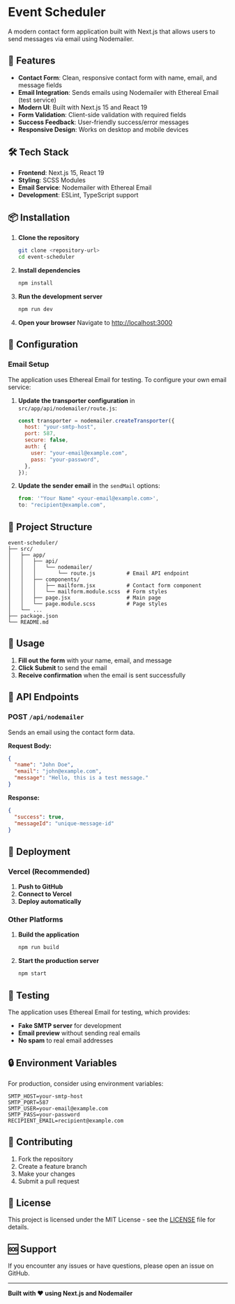 # Event Scheduler

A modern contact form application built with Next.js that allows users to send messages via email using Nodemailer.

## 🚀 Features

- **Contact Form**: Clean, responsive contact form with name, email, and message fields
- **Email Integration**: Sends emails using Nodemailer with Ethereal Email (test service)
- **Modern UI**: Built with Next.js 15 and React 19
- **Form Validation**: Client-side validation with required fields
- **Success Feedback**: User-friendly success/error messages
- **Responsive Design**: Works on desktop and mobile devices

## 🛠️ Tech Stack

- **Frontend**: Next.js 15, React 19
- **Styling**: SCSS Modules
- **Email Service**: Nodemailer with Ethereal Email
- **Development**: ESLint, TypeScript support

## 📦 Installation

1. **Clone the repository**

   ```bash
   git clone <repository-url>
   cd event-scheduler
   ```

2. **Install dependencies**

   ```bash
   npm install
   ```

3. **Run the development server**

   ```bash
   npm run dev
   ```

4. **Open your browser**
   Navigate to [http://localhost:3000](http://localhost:3000)

## 🔧 Configuration

### Email Setup

The application uses Ethereal Email for testing. To configure your own email service:

1. **Update the transporter configuration** in `src/app/api/nodemailer/route.js`:

   ```javascript
   const transporter = nodemailer.createTransporter({
     host: "your-smtp-host",
     port: 587,
     secure: false,
     auth: {
       user: "your-email@example.com",
       pass: "your-password",
     },
   });
   ```

2. **Update the sender email** in the `sendMail` options:
   ```javascript
   from: '"Your Name" <your-email@example.com>',
   to: "recipient@example.com",
   ```

## 📁 Project Structure

```
event-scheduler/
├── src/
│   ├── app/
│   │   ├── api/
│   │   │   └── nodemailer/
│   │   │       └── route.js          # Email API endpoint
│   │   ├── components/
│   │   │   ├── mailform.jsx          # Contact form component
│   │   │   └── mailform.module.scss  # Form styles
│   │   ├── page.jsx                  # Main page
│   │   └── page.module.scss          # Page styles
│   └── ...
├── package.json
└── README.md
```

## 🎯 Usage

1. **Fill out the form** with your name, email, and message
2. **Click Submit** to send the email
3. **Receive confirmation** when the email is sent successfully

## 🔌 API Endpoints

### POST `/api/nodemailer`

Sends an email using the contact form data.

**Request Body:**

```json
{
  "name": "John Doe",
  "email": "john@example.com",
  "message": "Hello, this is a test message."
}
```

**Response:**

```json
{
  "success": true,
  "messageId": "unique-message-id"
}
```

## 🚀 Deployment

### Vercel (Recommended)

1. **Push to GitHub**
2. **Connect to Vercel**
3. **Deploy automatically**

### Other Platforms

1. **Build the application**

   ```bash
   npm run build
   ```

2. **Start the production server**
   ```bash
   npm start
   ```

## 🧪 Testing

The application uses Ethereal Email for testing, which provides:

- **Fake SMTP server** for development
- **Email preview** without sending real emails
- **No spam** to real email addresses

## 🔒 Environment Variables

For production, consider using environment variables:

```env
SMTP_HOST=your-smtp-host
SMTP_PORT=587
SMTP_USER=your-email@example.com
SMTP_PASS=your-password
RECIPIENT_EMAIL=recipient@example.com
```

## 🤝 Contributing

1. Fork the repository
2. Create a feature branch
3. Make your changes
4. Submit a pull request

## 📄 License

This project is licensed under the MIT License - see the [LICENSE](LICENSE) file for details.

## 🆘 Support

If you encounter any issues or have questions, please open an issue on GitHub.

---

**Built with ❤️ using Next.js and Nodemailer**
